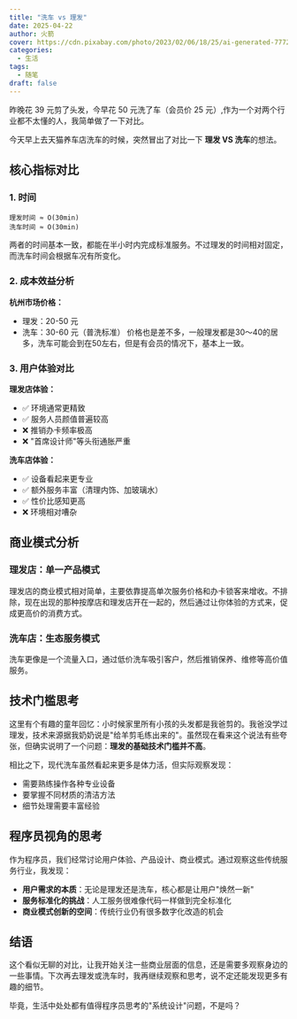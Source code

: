 ```yaml
---
title: "洗车 vs 理发"
date: 2025-04-22
author: 火箭
cover: https://cdn.pixabay.com/photo/2023/02/06/18/25/ai-generated-7772529_1280.jpg
categories:
  - 生活
tags:
  - 随笔
draft: false
---
```


昨晚花 39 元剪了头发，今早花 50 元洗了车（会员价 25 元）,作为一个对两个行业都不太懂的人，我简单做了一下对比。

<!--more-->

今天早上去天猫养车店洗车的时候，突然冒出了对比一下 **理发 VS 洗车**的想法。

## 核心指标对比

### 1. 时间
```
理发时间 ≈ O(30min)
洗车时间 ≈ O(30min)
```
两者的时间基本一致，都能在半小时内完成标准服务。不过理发的时间相对固定，而洗车时间会根据车况有所变化。

### 2. 成本效益分析

**杭州市场价格：**
- 理发：20-50 元
- 洗车：30-60 元（普洗标准）
价格也是差不多，一般理发都是30～40的居多，洗车可能会到在50左右，但是有会员的情况下，基本上一致。

### 3. 用户体验对比

**理发店体验：**
- ✅ 环境通常更精致
- ✅ 服务人员颜值普遍较高
- ❌ 推销办卡频率极高
- ❌ "首席设计师"等头衔通胀严重

**洗车店体验：**
- ✅ 设备看起来更专业
- ✅ 额外服务丰富（清理内饰、加玻璃水）
- ✅ 性价比感知更高
- ❌ 环境相对嘈杂

## 商业模式分析

### 理发店：单一产品模式
理发店的商业模式相对简单，主要依靠提高单次服务价格和办卡锁客来增收。不排除，现在出现的那种按摩店和理发店开在一起的，然后通过让你体验的方式来，促成更高价的消费方式。

### 洗车店：生态服务模式
洗车更像是一个流量入口，通过低价洗车吸引客户，然后推销保养、维修等高价值服务。

## 技术门槛思考

这里有个有趣的童年回忆：小时候家里所有小孩的头发都是我爸剪的。我爸没学过理发，技术来源据我奶奶说是"给羊剪毛练出来的"。虽然现在看来这个说法有些夸张，但确实说明了一个问题：**理发的基础技术门槛并不高**。

相比之下，现代洗车虽然看起来更多是体力活，但实际观察发现：
- 需要熟练操作各种专业设备
- 要掌握不同材质的清洁方法
- 细节处理需要丰富经验

## 程序员视角的思考
作为程序员，我们经常讨论用户体验、产品设计、商业模式。通过观察这些传统服务行业，我发现：

- **用户需求的本质**：无论是理发还是洗车，核心都是让用户"焕然一新"
- **服务标准化的挑战**：人工服务很难像代码一样做到完全标准化
- **商业模式创新的空间**：传统行业仍有很多数字化改造的机会

## 结语

这个看似无聊的对比，让我开始关注一些商业层面的信息，还是需要多观察身边的一些事情。下次再去理发或洗车时，我再继续观察和思考，说不定还能发现更多有趣的细节。

毕竟，生活中处处都有值得程序员思考的"系统设计"问题，不是吗？